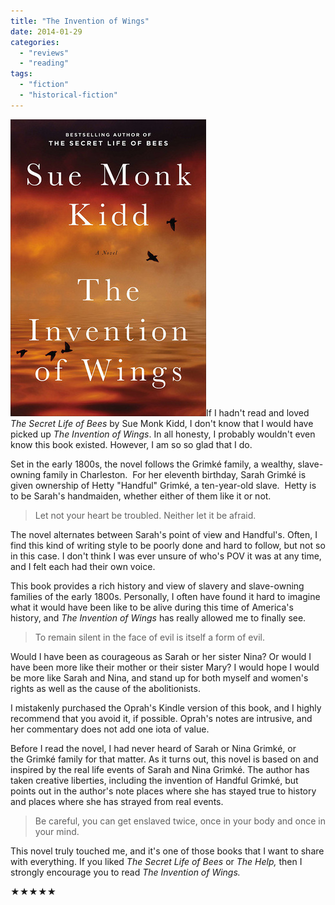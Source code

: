 ```yaml
---
title: "The Invention of Wings"
date: 2014-01-29
categories: 
  - "reviews"
  - "reading"
tags: 
  - "fiction"
  - "historical-fiction"
---
```


![](images/18364429.jpg)If I hadn't read and loved _The Secret Life of Bees_ by Sue Monk Kidd, I don't know that I would have picked up _The Invention of Wings_. In all honesty, I probably wouldn't even know this book existed. However, I am so so glad that I do.

Set in the early 1800s, the novel follows the Grimké family, a wealthy, slave-owning family in Charleston.  For her eleventh birthday, Sarah Grimké is given ownership of Hetty "Handful" Grimké, a ten-year-old slave.  Hetty is to be Sarah's handmaiden, whether either of them like it or not.

> Let not your heart be troubled. Neither let it be afraid.

The novel alternates between Sarah's point of view and Handful's. Often, I find this kind of writing style to be poorly done and hard to follow, but not so in this case. I don't think I was ever unsure of who's POV it was at any time, and I felt each had their own voice.

This book provides a rich history and view of slavery and slave-owning families of the early 1800s. Personally, I often have found it hard to imagine what it would have been like to be alive during this time of America's history, and _The Invention of Wings_ has really allowed me to finally see.

> To remain silent in the face of evil is itself a form of evil.

Would I have been as courageous as Sarah or her sister Nina? Or would I have been more like their mother or their sister Mary? I would hope I would be more like Sarah and Nina, and stand up for both myself and women's rights as well as the cause of the abolitionists.

I mistakenly purchased the Oprah's Kindle version of this book, and I highly recommend that you avoid it, if possible. Oprah's notes are intrusive, and her commentary does not add one iota of value.

Before I read the novel, I had never heard of Sarah or Nina Grimké, or the Grimké family for that matter. As it turns out, this novel is based on and inspired by the real life events of Sarah and Nina Grimké. The author has taken creative liberties, including the invention of Handful Grimké, but points out in the author's note places where she has stayed true to history and places where she has strayed from real events.

> Be careful, you can get enslaved twice, once in your body and once in your mind.

This novel truly touched me, and it's one of those books that I want to share with everything. If you liked _The Secret Life of Bees_ or _The Help,_ then I strongly encourage you to read _The Invention of Wings._

★★★★★
